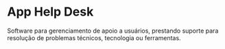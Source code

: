 # App Help Desk
 Software para gerenciamento de apoio a usuários, prestando suporte para resolução de problemas técnicos, tecnologia ou ferramentas.

